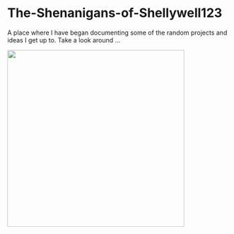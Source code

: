 # The-Shenanigans-of-Shellywell123

A place where I have began documenting some of the random projects and ideas I get up to. Take a look around …

<a href="https://shellywell123.github.io/The-Shenanigans-of-Shellywell123/index.html">
        <img src="https://shellywell123.github.io/The-Shenanigans-of-Shellywell123/assets/menu/visit-site.png" width="400" />
</a>